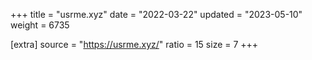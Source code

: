 +++
title = "usrme.xyz"
date = "2022-03-22"
updated = "2023-05-10"
weight = 6735

[extra]
source = "https://usrme.xyz/"
ratio = 15
size = 7
+++
